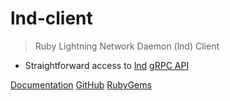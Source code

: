 # lnd-client

> Ruby Lightning Network Daemon (lnd) Client

- Straightforward access to [lnd](https://github.com/lightningnetwork/lnd) [gRPC API](https://lightning.engineering/api-docs/api/lnd/#grpc)

[Documentation](README)
[GitHub](https://github.com/icebaker/lnd-client)
[RubyGems](https://rubygems.org/gems/lnd-client)
